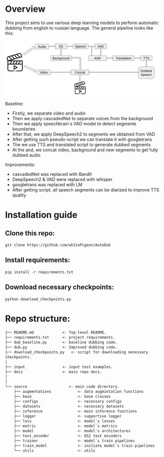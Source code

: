# Overview
This project aims to use various deep learning models to perform automatic dubbing from english to russian language. The general pipeline looks like this:
<p align="center">
<img src="docs/pipe.png" alt="Overall pipeline"
width="800px"></p>

Baseline:
* Firstly, we separate video and audio
* Then we apply cascadedNet to separate voices from the background
* Then we apply speechbrain`s VAD model to detect segments boundaries
* After that, we apply DeepSpeech2 to segments we obtained from VAD
* After getting such pseudo-script we can translate it with googletrans
* The we use TTS and translated script to generate dubbed segments
* At the and, we concat video, background and new segments to get fully dubbed audio

Improvements:
* cascadedNet was replaced with BandIt
* DeepSpeech2 & VAD were replaced with whisper
* googletrans was replaced with LM
* After getting script, all speech segments can be diarized to improve TTS quality



# Installation guide
## Clone this repo:

```shell
git clone https://github.com/wh1tePigeon/AutoDub
```

## Install requirements:

```shell
pip install -r requirements.txt
```
## Download necessary checkpoints:

```shell
python download_checkpoints.py
```

# Repo structure:
```shell
├── README.md             <- Top-level README.
├── requirements.txt      <- project requirements.
├── dub_baseline.py       <- baseline dubbing code.
├── dub.py                <- Improved dubbing code.
├── download_checkpoints.py   <- script for downloading necessary checkpoints.
│
├── input                 <- input test examples.
├── docs                  <- main repo docs. 
│   
│
└── source                   <- main code directory.
    ├── augmentations            <- data augmintation functions
    ├── base                     <- base classes
    ├── configs                  <- necessary configs
    ├── datasets                 <- necessary datasets
    ├── inference                <- main inference functions
    ├── logger                   <- supportive logger
    ├── loss                     <- model`s losses
    ├── metric                   <- model`s metrics  
    ├── model                    <- model`s architectures
    ├── text_encoder             <- DS2 text encoders
    ├── trainer                  <- model`s train pipelines
    ├── train_model              <- initiate model`s train pipelines
    └── utils                    <- utils
